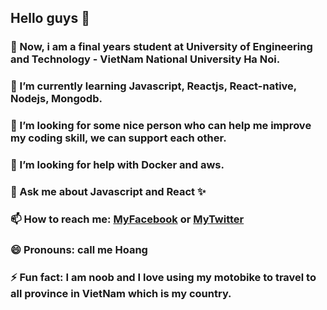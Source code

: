## Hello guys 👋


### 🔭 Now, i am a final years student at University of Engineering and Technology - VietNam National University Ha Noi.
### 🌱 I’m currently learning Javascript, Reactjs, React-native, Nodejs, Mongodb. 
### 👯 I’m looking for some nice person who can help me improve my coding skill, we can support each other. 
### 🤔 I’m looking for help with Docker and aws. 
### 💬 Ask me about Javascript and React ✨
### 📫 How to reach me: [MyFacebook](https://www.facebook.com/nguyenxuanhoang30799/) or [MyTwitter](https://twitter.com/hoangnx30)
### 😄 Pronouns: call me Hoang 
### ⚡ Fun fact: I am noob and I love using my motobike to travel to all province in VietNam which is my country. 
